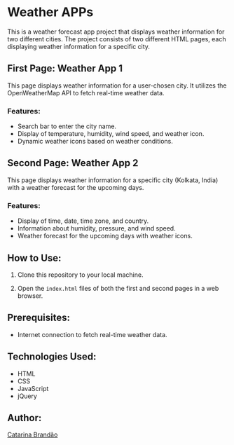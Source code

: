 
# Weather APPs

This is a weather forecast app project that displays weather information for two different cities. The project consists of two different HTML pages, each displaying weather information for a specific city.

## First Page: Weather App 1

This page displays weather information for a user-chosen city. It utilizes the OpenWeatherMap API to fetch real-time weather data.

### Features:

- Search bar to enter the city name.
- Display of temperature, humidity, wind speed, and weather icon.
- Dynamic weather icons based on weather conditions.

## Second Page: Weather App 2

This page displays weather information for a specific city (Kolkata, India) with a weather forecast for the upcoming days.

### Features:

- Display of time, date, time zone, and country.
- Information about humidity, pressure, and wind speed.
- Weather forecast for the upcoming days with weather icons.

## How to Use:

1. Clone this repository to your local machine.

2. Open the `index.html` files of both the first and second pages in a web browser.

## Prerequisites:

- Internet connection to fetch real-time weather data.

## Technologies Used:

- HTML
- CSS
- JavaScript
- jQuery

## Author:

[Catarina Brandão](https://github.com/CatarinaBrandao)

